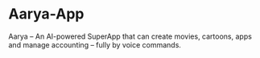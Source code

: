 # Aarya-App
Aarya – An AI-powered SuperApp that can create movies, cartoons, apps and manage accounting – fully by voice commands.
